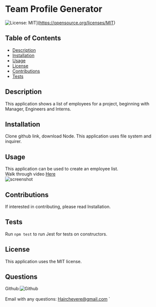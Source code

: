 <h1 class="center">Team Profile Generator</h1>

  ![License: MIT](https://img.shields.io/badge/License-MIT-yellow.svg)](https://opensource.org/licenses/MIT)<br />

  ## Table of Contents
  - [Description](#description)
  - [Installation](#installation)
  - [Usage](#usage)
  - [License](#license)
  - [Contributions](#contributions)
  - [Tests](#tests)

## Description
  This application shows a list of employees for a project, beginning with Manager, Engineers and Interns.<br />

  ## Installation
  Clone github link, download Node. This application uses file system and inquirer.<br />

  ## Usage
  This application can be used to create an employee list.<br />
  Walk through video [Here]()<br />
  ![screenshot]()<br />

  ## Contributions
  If interested in contributing, please read Installation.<br />

  ## Tests
 Run `npm test` to run Jest for tests on constructors.<br />
  
  ## License
  This application uses the MIT license.<br />


  ## Questions
  Github:![Github](https://github.com/LuisChevere)<br />
  <br />
  Email with any questions: Hairchevere@gmail.com
`
